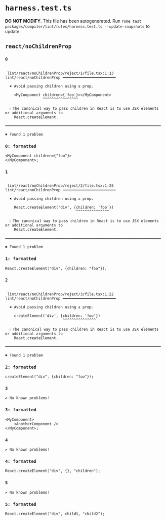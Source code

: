 # `harness.test.ts`

**DO NOT MODIFY**. This file has been autogenerated. Run `rome test packages/compiler/lint/rules/harness.test.ts --update-snapshots` to update.

## `react/noChildrenProp`

### `0`

```

 lint/react/noChildrenProp/reject/1/file.tsx:1:13 lint/react/noChildrenProp ━━━━━━━━━━━━━━━━━━━━━━━━

  ✖ Avoid passing children using a prop.

    <MyComponent children={'foo'}></MyComponent>
                 ^^^^^^^^^^^^^^^^

  ℹ The canonical way to pass children in React is to use JSX elements or additional arguments to
    React.createElement.

━━━━━━━━━━━━━━━━━━━━━━━━━━━━━━━━━━━━━━━━━━━━━━━━━━━━━━━━━━━━━━━━━━━━━━━━━━━━━━━━━━━━━━━━━━━━━━━━━━━━

✖ Found 1 problem

```

### `0: formatted`

```
<MyComponent children={"foo"}>
</MyComponent>;

```

### `1`

```

 lint/react/noChildrenProp/reject/2/file.tsx:1:28 lint/react/noChildrenProp ━━━━━━━━━━━━━━━━━━━━━━━━

  ✖ Avoid passing children using a prop.

    React.createElement('div', {children: 'foo'})
                                ^^^^^^^^^^^^^^^

  ℹ The canonical way to pass children in React is to use JSX elements or additional arguments to
    React.createElement.

━━━━━━━━━━━━━━━━━━━━━━━━━━━━━━━━━━━━━━━━━━━━━━━━━━━━━━━━━━━━━━━━━━━━━━━━━━━━━━━━━━━━━━━━━━━━━━━━━━━━

✖ Found 1 problem

```

### `1: formatted`

```
React.createElement("div", {children: "foo"});

```

### `2`

```

 lint/react/noChildrenProp/reject/3/file.tsx:1:22 lint/react/noChildrenProp ━━━━━━━━━━━━━━━━━━━━━━━━

  ✖ Avoid passing children using a prop.

    createElement('div', {children: 'foo'})
                          ^^^^^^^^^^^^^^^

  ℹ The canonical way to pass children in React is to use JSX elements or additional arguments to
    React.createElement.

━━━━━━━━━━━━━━━━━━━━━━━━━━━━━━━━━━━━━━━━━━━━━━━━━━━━━━━━━━━━━━━━━━━━━━━━━━━━━━━━━━━━━━━━━━━━━━━━━━━━

✖ Found 1 problem

```

### `2: formatted`

```
createElement("div", {children: "foo"});

```

### `3`

```
✔ No known problems!

```

### `3: formatted`

```
<MyComponent>
	<AnotherComponent />
</MyComponent>;

```

### `4`

```
✔ No known problems!

```

### `4: formatted`

```
React.createElement("div", {}, "children");

```

### `5`

```
✔ No known problems!

```

### `5: formatted`

```
React.createElement("div", child1, "child2");

```
